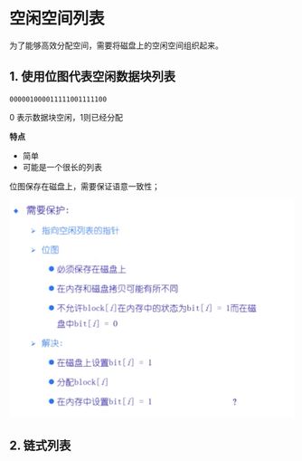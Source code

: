 # 空闲空间列表

为了能够高效分配空间，需要将磁盘上的空闲空间组织起来。


## 1. 使用位图代表空闲数据块列表

```
000001000011111001111100
```
0 表示数据块空闲，1则已经分配

**特点**

- 简单
- 可能是一个很长的列表

位图保存在磁盘上，需要保证语意一致性；

![](https://github.com/existorlive/existorlivepic/raw/master/%E6%88%AA%E5%B1%8F2020-10-27%20%E4%B8%8B%E5%8D%8811.11.20.png)

## 2. 链式列表
